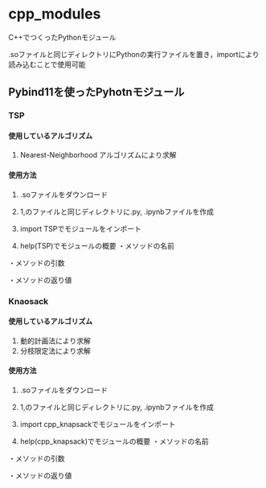 # cpp_modules
C++でつくったPythonモジュール

.soファイルと同じディレクトリにPythonの実行ファイルを置き，importにより読み込むことで使用可能

## Pybind11を使ったPyhotnモジュール
### TSP
#### 使用しているアルゴリズム
1. Nearest-Neighborhood アルゴリズムにより求解

#### 使用方法
1. .soファイルをダウンロード

2. 1,のファイルと同じディレクトリに.py, .ipynbファイルを作成

3. import TSPでモジュールをインポート

4. help(TSP)でモジュールの概要
  ・メソッドの名前
  
  ・メソッドの引数
  
  ・メソッドの返り値

### Knaosack
#### 使用しているアルゴリズム
1. 動的計画法により求解
2. 分枝限定法により求解

#### 使用方法
1. .soファイルをダウンロード

2. 1,のファイルと同じディレクトリに.py, .ipynbファイルを作成

3. import cpp_knapsackでモジュールをインポート

4. help(cpp_knapsack)でモジュールの概要
  ・メソッドの名前
  
  ・メソッドの引数
  
  ・メソッドの返り値
  
